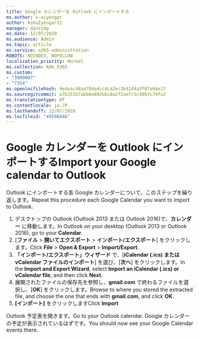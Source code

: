 ```yaml
---
title: Google カレンダーを Outlook にインポートする
ms.author: v-aiyengar
author: AshaIyengar21
manager: dansimp
ms.date: 12/07/2020
ms.audience: Admin
ms.topic: article
ms.service: o365-administration
ROBOTS: NOINDEX, NOFOLLOW
localization_priority: Normal
ms.collection: Adm_O365
ms.custom:
- "3800007"
- "7354"
ms.openlocfilehash: 9edeac48aa78da4ccdca2ec3641d4a3f07a04e17
ms.sourcegitcommit: a7b15357abb6e802bbc8a2f2aefc5c4867c74fa2
ms.translationtype: HT
ms.contentlocale: ja-JP
ms.lasthandoff: 12/07/2020
ms.locfileid: "49598846"
---
```

# <a name="import-your-google-calendar-to-outlook"></a><span data-ttu-id="86f42-102">Google カレンダーを Outlook にインポートする</span><span class="sxs-lookup"><span data-stu-id="86f42-102">Import your Google calendar to Outlook</span></span>

<span data-ttu-id="86f42-103">Outlook にインポートする各 Google カレンダーについて、このステップを繰り返します。</span><span class="sxs-lookup"><span data-stu-id="86f42-103">Repeat this procedure each Google Calendar you want to import to Outlook.</span></span>

1. <span data-ttu-id="86f42-104">デスクトップの Outlook (Outlook 2013 または Outlook 2016)で、**カレンダー** に移動します。</span><span class="sxs-lookup"><span data-stu-id="86f42-104">In Outlook on your desktop (Outlook 2013 or Outlook 2016), go to your **Calendar**.</span></span>
1. <span data-ttu-id="86f42-105">[**ファイル** > **開いてエクスポート** > **インポート/エクスポート**] をクリックします。</span><span class="sxs-lookup"><span data-stu-id="86f42-105">Click **File** > **Open & Export** > **Import/Export**.</span></span>
1. <span data-ttu-id="86f42-106">**「インポート/エクスポート」ウィザード** で、[**iCalendar (.ics) または vCalendar ファイルのインポート**] を選び、[**次へ**] をクリックします。</span><span class="sxs-lookup"><span data-stu-id="86f42-106">In the **Import and Export Wizard**, select **Import an iCalendar (.ics) or vCalendar file**, and then click **Next**.</span></span>
1. <span data-ttu-id="86f42-107">展開されたファイルの保存先を参照し、**gmail.com** で終わるファイルを選択し、[**OK**] をクリックします。</span><span class="sxs-lookup"><span data-stu-id="86f42-107">Browse to where you stored the extracted file, and choose the one that ends with **gmail.com**, and click **OK**.</span></span>
1. <span data-ttu-id="86f42-108">**[インポート]** をクリックします</span><span class="sxs-lookup"><span data-stu-id="86f42-108">Click **Import**</span></span>

<span data-ttu-id="86f42-109">Outlook 予定表を開きます。</span><span class="sxs-lookup"><span data-stu-id="86f42-109">Go to your Outlook calendar.</span></span> <span data-ttu-id="86f42-110">Google カレンダーの予定が表示されているはずです。</span><span class="sxs-lookup"><span data-stu-id="86f42-110">You should now see your Google Calendar events there.</span></span>
